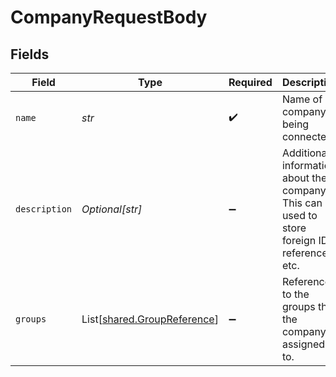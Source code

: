 # CompanyRequestBody


## Fields

| Field                                                                                             | Type                                                                                              | Required                                                                                          | Description                                                                                       | Example                                                                                           |
| ------------------------------------------------------------------------------------------------- | ------------------------------------------------------------------------------------------------- | ------------------------------------------------------------------------------------------------- | ------------------------------------------------------------------------------------------------- | ------------------------------------------------------------------------------------------------- |
| `name`                                                                                            | *str*                                                                                             | :heavy_check_mark:                                                                                | Name of company being connected.                                                                  | Bank of Dave                                                                                      |
| `description`                                                                                     | *Optional[str]*                                                                                   | :heavy_minus_sign:                                                                                | Additional information about the company. This can be used to store foreign IDs, references, etc. | Requested early access to the new financing scheme.                                               |
| `groups`                                                                                          | List[[shared.GroupReference](../../models/shared/groupreference.md)]                              | :heavy_minus_sign:                                                                                | Reference to the groups that the company is assigned to.                                          |                                                                                                   |